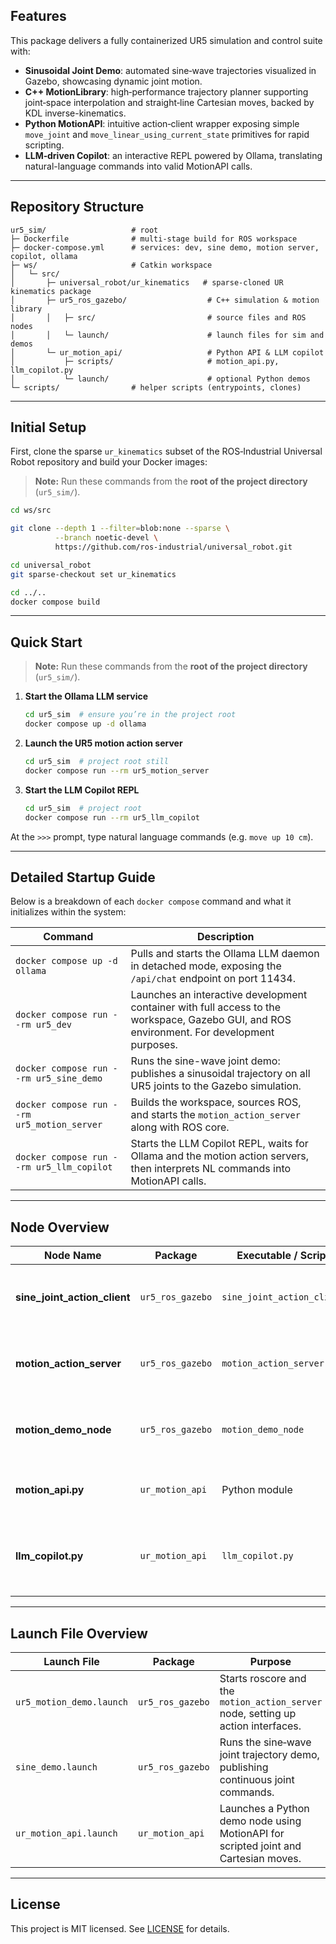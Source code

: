 ## Features

This package delivers a fully containerized UR5 simulation and control suite with:

* **Sinusoidal Joint Demo**: automated sine‑wave trajectories visualized in Gazebo, showcasing dynamic joint motion.
* **C++ MotionLibrary**: high‑performance trajectory planner supporting joint‑space interpolation and straight‑line Cartesian moves, backed by KDL inverse-kinematics.
* **Python MotionAPI**: intuitive action‑client wrapper exposing simple `move_joint` and `move_linear_using_current_state` primitives for rapid scripting.
* **LLM‑driven Copilot**: an interactive REPL powered by Ollama, translating natural-language commands into valid MotionAPI calls.

---

## Repository Structure

```plaintext
ur5_sim/                   # root
├─ Dockerfile              # multi‑stage build for ROS workspace
├─ docker-compose.yml      # services: dev, sine demo, motion server, copilot, ollama
├─ ws/                     # Catkin workspace
│   └─ src/
│       ├─ universal_robot/ur_kinematics   # sparse‑cloned UR kinematics package
│       ├─ ur5_ros_gazebo/                  # C++ simulation & motion library
│       │   ├─ src/                         # source files and ROS nodes
│       │   └─ launch/                      # launch files for sim and demos
│       └─ ur_motion_api/                   # Python API & LLM copilot
│           ├─ scripts/                     # motion_api.py, llm_copilot.py
│           └─ launch/                      # optional Python demos
└─ scripts/                # helper scripts (entrypoints, clones)
```

---

## Initial Setup

First, clone the sparse `ur_kinematics` subset of the ROS‑Industrial Universal Robot repository and build your Docker images:
> **Note:** Run these commands from the **root of the project directory** (`ur5_sim/`).

```bash
cd ws/src

git clone --depth 1 --filter=blob:none --sparse \
          --branch noetic-devel \
          https://github.com/ros-industrial/universal_robot.git

cd universal_robot
git sparse-checkout set ur_kinematics

cd ../..
docker compose build
```

---

## Quick Start

> **Note:** Run these commands from the **root of the project directory** (`ur5_sim/`).

1. **Start the Ollama LLM service**

   ```bash
   cd ur5_sim  # ensure you’re in the project root
   docker compose up -d ollama
   ```

2. **Launch the UR5 motion action server**

   ```bash
   cd ur5_sim  # project root still
   docker compose run --rm ur5_motion_server
   ```

3. **Start the LLM Copilot REPL**

   ```bash
   cd ur5_sim  # project root
   docker compose run --rm ur5_llm_copilot
   ```

At the `>>>` prompt, type natural language commands (e.g. `move up 10 cm`).

---

## Detailed Startup Guide

Below is a breakdown of each `docker compose` command and what it initializes within the system:

| Command                                     | Description                                                                                                                               |
| ------------------------------------------- | ----------------------------------------------------------------------------------------------------------------------------------------- |
| `docker compose up -d ollama`               | Pulls and starts the Ollama LLM daemon in detached mode, exposing the `/api/chat` endpoint on port 11434.                                 |
| `docker compose run --rm ur5_dev`           | Launches an interactive development container with full access to the workspace, Gazebo GUI, and ROS environment. For development purposes.                    |
| `docker compose run --rm ur5_sine_demo`     | Runs the sine-wave joint demo: publishes a sinusoidal trajectory on all UR5 joints to the Gazebo simulation.                              |
| `docker compose run --rm ur5_motion_server` | Builds the workspace, sources ROS, and starts the `motion_action_server` along with ROS core. |
| `docker compose run --rm ur5_llm_copilot`   | Starts the LLM Copilot REPL, waits for Ollama and the motion action servers, then interprets NL commands into MotionAPI calls.            |

---

## Node Overview

| Node Name                       | Package          | Executable / Script        | Purpose                                                     | Interfaces                                                                                                                               |
| ------------------------------- | ---------------- | -------------------------- | ----------------------------------------------------------- | ---------------------------------------------------------------------------------------------------------------------------------------- |
| **sine\_joint\_action\_client** | `ur5_ros_gazebo` | `sine_joint_action_client` | Publishes sine‑wave joint commands to controller            | Publishes `FollowJointTrajectory` to `/eff_joint_traj_controller/follow_joint_trajectory`                                                |
| **motion\_action\_server**      | `ur5_ros_gazebo` | `motion_action_server`     | Action server for MoveJoint and MoveLinear actions          | Subscribes `/joint_states`, offers `move_joint` and `move_linear` actions, sends to `/eff_joint_traj_controller/follow_joint_trajectory` |
| **motion\_demo\_node**          | `ur5_ros_gazebo` | `motion_demo_node`         | KDL MotionLibrary bring‑up and readiness check              | Logs readiness; no active topics/actions                                                                                                 |
| **motion\_api.py**              | `ur_motion_api`  | Python module              | High‑level API for action‑based UR5 control                 | Connects to `move_joint` & `move_linear` action servers, subscribes `/joint_states`                                                      |
| **llm\_copilot.py**             | `ur_motion_api`  | `llm_copilot.py`           | REPL that translates NL commands via LLM to MotionAPI calls | Reads user input; calls Ollama; executes Python under `api` namespace                                                                    |

---

## Launch File Overview

| Launch File            | Package          | Purpose                                                                             |
| ---------------------- | ---------------- | ----------------------------------------------------------------------------------- |
| `ur5_motion_demo.launch` | `ur5_ros_gazebo` | Starts roscore and the `motion_action_server` node, setting up action interfaces.   |
| `sine_demo.launch`     | `ur5_ros_gazebo` | Runs the sine‑wave joint trajectory demo, publishing continuous joint commands.     |
| `ur_motion_api.launch`   | `ur_motion_api`  | Launches a Python demo node using MotionAPI for scripted joint and Cartesian moves. |

---

## License

This project is MIT licensed. See [LICENSE](LICENSE) for details.
